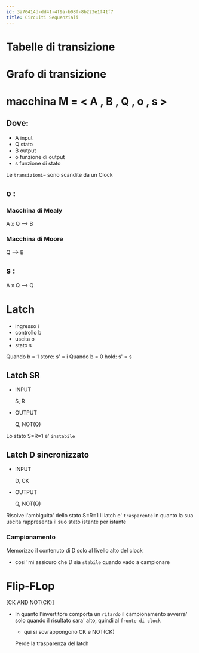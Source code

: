 ```yaml
---
id: 3a70414d-dd41-4f9a-b08f-8b223e1f41f7
title: Circuiti Sequenziali
---
```


# Tabelle di transizione

# Grafo di transizione

# macchina M = \< A , B , Q , o , s \>

## Dove:

- A input
- Q stato
- B output
- o funzione di output
- s funzione di stato

Le `transizioni~` sono scandite da un Clock

## o :

### Macchina di Mealy

A x Q –\> B

### Macchina di Moore

Q –\> B

## s :

A x Q –\> Q

# Latch

- ingresso i
- controllo b
- uscita o
- stato s

Quando b = 1 store: s' = i Quando b = 0 hold: s' = s

## Latch SR

- INPUT

  S, R

- OUTPUT

  Q, NOT(Q)

Lo stato S=R=1 e' `instabile`

## Latch D sincronizzato

- INPUT

  D, CK

- OUTPUT

  Q, NOT(Q)

Risolve l'ambiguita' dello stato S=R=1 Il latch e' `trasparente` in quanto la sua uscita rappresenta il suo stato istante per istante

### Campionamento

Memorizzo il contenuto di D solo al livello alto del clock

- cosi' mi assicuro che D sia `stabile` quando vado a campionare

# Flip-FLop

\[CK AND NOT(CK)\]

- In quanto l'invertitore comporta un `ritardo` il campionamento avverra' solo quando il risultato sara' alto, quindi al `fronte di clock`
  - qui si sovrappongono CK e NOT(CK)

  Perde la trasparenza del latch
